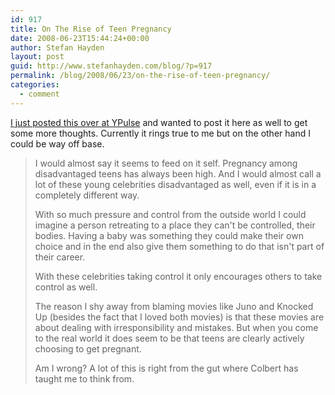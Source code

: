```yaml
---
id: 917
title: On The Rise of Teen Pregnancy
date: 2008-06-23T15:44:24+00:00
author: Stefan Hayden
layout: post
guid: http://www.stefanhayden.com/blog/?p=917
permalink: /blog/2008/06/23/on-the-rise-of-teen-pregnancy/
categories:
  - comment
---
```

<a href="http://ypulse.com/archives/2008/06/the_role_of_the.php">I just posted this over at YPulse</a> and wanted to post it here as well to get some more thoughts. Currently it rings true to me but on the other hand I could be way off base.
<blockquote>I would almost say it seems to feed on it self. Pregnancy among disadvantaged teens has always been high. And I would almost call a lot of these young celebrities disadvantaged as well, even if it is in a completely different way.

With so much pressure and control from the outside world I could imagine a person retreating to a place they can't be controlled, their bodies. Having a baby was something they could make their own choice and in the end also give them something to do that isn't part of their career.

With these celebrities taking control it only encourages others to take control as well.

The reason I shy away from blaming movies like Juno and Knocked Up (besides the fact that I loved both movies) is that these movies are about dealing with irresponsibility and mistakes. But when you come to the real world it does seem to be that teens are clearly actively choosing to get pregnant.

Am I wrong? A lot of this is right from the gut where Colbert has taught me to think from.</blockquote>